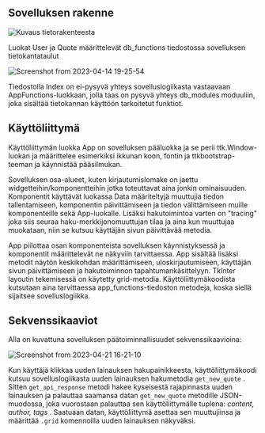 ## Sovelluksen rakenne

![Kuvaus tietorakenteesta](https://user-images.githubusercontent.com/104189902/232098366-10bafba8-1d7a-40ca-b17e-573a0743ea8a.png)

Luokat User ja Quote määrittelevät db_functions tiedostossa sovelluksen tietokantataulut

![Screenshot from 2023-04-14 19-25-54](https://user-images.githubusercontent.com/104189902/232102272-72021b44-33d3-4576-b20c-c240aef6527f.png)

Tiedostolla Index on ei-pysyvä yhteys sovelluslogiikasta vastaavaan AppFunctions-luokkaan, jolla taas on pysyvä yhteys db_modules moduuliin, joka sisältää tietokannan käyttöön tarkoitetut funktiot.




## Käyttöliittymä

Käyttöliittymän luokka App on sovelluksen pääluokka ja se perii ttk.Window-luokan ja määrittelee esimerkiksi ikkunan koon, fontin ja ttkbootstrap-teeman ja käynnistää pääsilmukan. 

Sovelluksen osa-alueet, kuten kirjautumislomake on jaettu widgetteihin/komponentteihin jotka toteuttavat aina jonkin ominaisuuden. Komponentit käyttävät luokassa Data määriteltyjä muuttujia tiedon tallentamiseen, komponentin päivittämiseen ja tiedon välittämiseen muille komponenteille sekä App-luokalle. Lisäksi hakutoimintoa varten on "tracing" joka siis seuraa haku-merkkijonomuuttujan tilaa ja aina kun muuttujaa muokataan, niin se kutsuu käyttäjän sivun päivittävää metodia.

App piilottaa osan komponenteista sovelluksen käynnistyksessä ja komponentit määrittelevät ne näkyviin tarvittaessa. App sisältää lisäksi metodit näytön keskikohdan määrittämiseen, uloskirjautumiseen, käyttäjän sivun päivittämiseen ja hakutoiminnon tapahtumankäsittelyyn. TkInter layoutin tekemisessä on käytetty grid-metodia. Käyttöliittymäkoodista kutsutaan aina tarvittaessa app_functions-tiedoston metodeja, koska siellä sijaitsee sovelluslogiikka.

## Sekvenssikaaviot 

Alla on kuvattuna sovelluksen päätoiminnallisuudet sekvenssikaavioina:


![Screenshot from 2023-04-21 16-21-10](https://user-images.githubusercontent.com/104189902/233646579-f17151e4-4aa9-46e4-9c12-51a49357bac5.png)

Kun käyttäjä klikkaa uuden lainauksen hakupainikkeesta, käyttöliittymäkoodi kutsuu sovelluslogiikasta uuden lainauksen hakumetodia `get_new_quote` . Sitten `get_api_response` metodi hakee kyseisestä rajapinnasta uuden lainauksen ja palauttaa saamansa datan `get_new_quote` metodille JSON-muodossa, joka vuorostaan palauttaa sen käyttöliittymälle tuplena: *content, author, tags* . Saatuaan datan, käyttöliittymä asettaa sen muuttujiinsa ja määrittää `.grid` komennoilla uuden lainauksen näkyväksi.
